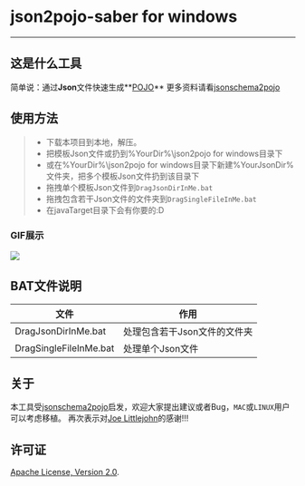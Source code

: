 # **json2pojo-saber for windows**

------

## 这是什么工具

简单说：通过**Json**文件快速生成**[POJO](http://en.wikipedia.org/wiki/Plain_Old_Java_Object)**
更多资料请看[jsonschema2pojo](https://github.com/joelittlejohn/jsonschema2pojo)

## 使用方法
> * 下载本项目到本地，解压。
> * 把模板Json文件或扔到%YourDir%\json2pojo for windows目录下
> * 或在%YourDir%\json2pojo for windows目录下新建%YourJsonDir%文件夹，把多个模板Json文件扔到该目录下
> * 拖拽单个模板Json文件到`DragJsonDirInMe.bat`
> * 拖拽包含若干Json文件的文件夹到`DragSingleFileInMe.bat`
> * 在javaTarget目录下会有你要的:D

### GIF展示
![](https://raw.githubusercontent.com/johnwatson5412/json2pojo-saber-for-windows/master/showcase.gif)

## BAT文件说明

| 文件  |作用   |
| ------|-------|
| DragJsonDirInMe.bat      | 处理包含若干Json文件的文件夹 |
| DragSingleFileInMe.bat   | 处理单个Json文件 |

## 关于
本工具受[jsonschema2pojo](https://github.com/joelittlejohn/jsonschema2pojo)启发，欢迎大家提出建议或者Bug，`MAC`或`LINUX`用户可以考虑移植。
再次表示对[Joe Littlejohn](https://twitter.com/joelittlejohn)的感谢!!!

## 许可证
[Apache License, Version 2.0](http://www.apache.org/licenses/LICENSE-2.0).
